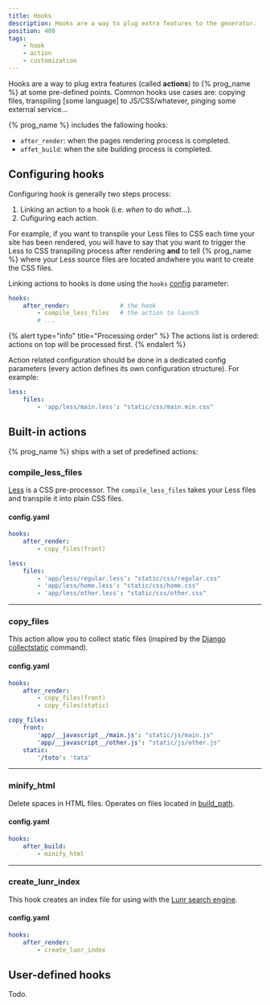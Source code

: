 ```yaml
---
title: Hooks
description: Hooks are a way to plug extra features to the generator.
position: 400
tags:
    - hook
    - action
    - customization
---
```


Hooks are a way to plug extra features (called **actions**) to {% prog_name %} at some pre-defined points. Common hooks use cases are: copying files, transpiling [some language] to JS/CSS/whatever, pinging some external service…

{% prog_name %} includes the fallowing hooks:

- `after_render`: when the pages rendering process is completed.
- `affet_build`: when the site building process is completed.

## Configuring hooks

Configuring hook is generally two steps process:

1. Linking an action to a hook (i.e. _when_ to do _what_…).
2. Cufiguring each action.

For example, if you want to transpile your Less files to CSS each time your site has been rendered, you will have to say that you want to trigger the Less to CSS transpiling process after rendering **and** to tell {% prog_name %} where your Less source files are located andwhere you want to create the CSS files.

Linking actions to hooks is done using the `hooks` [config](/getting-started/configuration/) parameter:

```yaml
hooks:
    after_render:              # the hook
        - compile_less_files   # the action to launch
        # ...
```

{% alert type="info" title="Processing order" %}
The actions list is ordered: actions on top will be processed first.
{% endalert %}

Action related configuration should be done in a dedicated config parameters (every action defines its own configuration structure). For example:

```yaml
less:
    files:
        - 'app/less/main.less': "static/css/main.min.css"
```


## Built-in actions

{% prog_name %} ships with a set of predefined actions:

### compile_less_files

[Less](http://lesscss.org/) is a CSS pre-processor. The `compile_less_files` takes your Less files and transpile it into plain CSS files.

#### config.yaml

```yaml
hooks:
    after_render:
        - copy_files(front)

less:
    files:
        - 'app/less/regular.less': "static/css/regular.css"
        - 'app/less/home.less': "static/css/home.css"
        - 'app/less/other.less': "static/css/other.css"
```

---

### copy_files

This action allow you to collect static files (inspired by the [Django collectstatic](https://docs.djangoproject.com/fr/1.11/ref/contrib/staticfiles/) command).

#### config.yaml

```yaml
hooks:
    after_render:
        - copy_files(front)
        - copy_files(static)

copy_files:
    front:
        'app/__javascript__/main.js': "static/js/main.js"
        'app/__javascript__/other.js': "static/js/other.js"
    static:
        '/toto': 'tata'
```

---


### minify_html

Delete spaces in HTML files. Operates on files located in [build_path](/getting-started/configuration/).

#### config.yaml

```yaml
hooks:
    after_build:
        - minify_html
```

---

### create_lunr_index

This hook creates an index file for using with the [Lunr search engine](https://lunrjs.com/).

#### config.yaml

```yaml
hooks:
    after_render:
        - create_lunr_index

```


## User-defined hooks

Todo.
